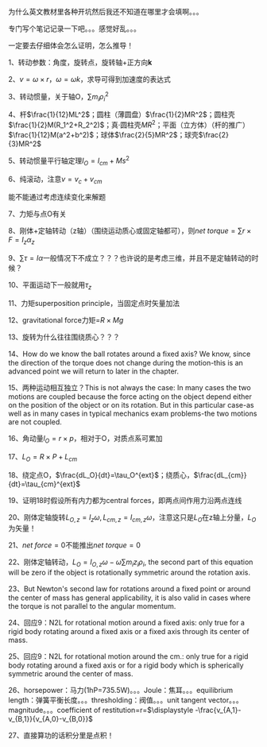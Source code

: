 为什么英文教材里各种开坑然后我还不知道在哪里才会填啊。。。

专门写个笔记记录一下吧。。。感觉好乱。。。

一定要去仔细体会怎么证明，怎么推导！



1、转动参数：角度，旋转点，旋转轴+正方向**k**

2、$v=\omega\times r$，$\omega=\omega k$，求导可得到加速度的表达式

3、转动惯量，关于轴O，$\sum{m_i\rho_i^2}$

4、杆$\frac{1}{12}ML^2$；圆柱（薄圆盘）$\frac{1}{2}MR^2$；圆柱壳$\frac{1}{2}M(R_1^2+R_2^2)$；真·圆柱壳$MR^2$；平面（立方体）（杆的推广）$\frac{1}{12}M(a^2+b^2)$；球体$\frac{2}{5}MR^2$；球壳$\frac{2}{3}MR^2$

5、转动惯量平行轴定理$I_O=I_{cm}+Ms^2$

6、纯滚动，注意$v=v_c+v_{cm}$

能不能通过考虑连续变化来解题

7、力矩与点O有关

8、刚体+定轴转动（z轴）（围绕运动质心或固定轴都可），则$net\ torque=\sum r\times F=I_z\alpha_z$

9、$\sum\tau=I\alpha$一般情况下不成立？？？也许说的是考虑三维，并且不是定轴转动的时候？

10、平面运动下一般就用$\tau_z$

11、力矩superposition principle，当固定点时矢量加法

12、gravitational force力矩=$R\times Mg$

13、旋转为什么往往围绕质心？？？

14、How do we know the ball rotates around a fixed axis? We know, since the direction of the torque does not change during the motion-this is an advanced point we will return to later in the chapter.

15、两种运动相互独立？This is not always the case: In many cases the two motions are coupled because the force acting on the object depend either on the position of the object or on its rotation. But in this particular case-as well as in many cases in typical mechanics exam problems-the two motions are not coupled.

16、角动量$l_O=r\times p$，相对于O，对质点系可累加

17、$L_O=R\times P+L_{cm}$

18、绕定点O，$\frac{dL_O}{dt}=\tau_O^{ext}$；绕质心，$\frac{dL_{cm}}{dt}=\tau_{cm}^{ext}$

19、证明18时假设所有内力都为central forces，即两点间作用力沿两点连线

20、刚体定轴旋转$L_{O,z}=I_z\omega,L_{cm,z}=I_{cm,z}\omega$，注意这只是$L_O$在z轴上分量，$L_O$为矢量！

21、$net\ force=0$不能推出$net\ torque=0$

22、刚体定轴转动，$L_O=I_{O,z}\omega-\omega\sum{m_iz_i\rho_i}$, the second part of this equation will be zero if the object is rotationally symmetric around the rotation axis.

23、But Newton's second law for rotations around a fixed point or around the center of mass has general applicability, it is also valid in cases where the torque is not parallel to the angular momentum.

24、回应9：N2L for rotational motion around a fixed axis: only true for a rigid body rotating around a fixed axis or a fixed axis through its center of mass.

25、回应9：N2L for rotational motion around the cm.: only true for a rigid body rotating around a fixed axis or for a rigid body which is spherically symmetric around the center of mass.

26、horsepower：马力(1hP=735.5W)。。。Joule：焦耳。。。equilibrium length：弹簧平衡长度。。。thresholding：阀值。。。unit tangent vector。。。magnitude。。。coefficient of restitution=r=$\displaystyle -\frac{v_{A,1}-v_{B,1}}{v_{A,0}-v_{B,0}}$

27、直接算功的话积分里是点积！